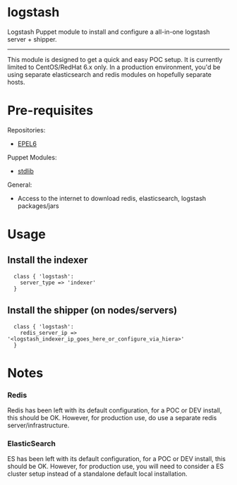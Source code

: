 logstash
========                                 

Logstash Puppet module to install and configure a all-in-one logstash server + shipper. 

---
This module is designed to get a quick and easy POC setup. It is currently limited to CentOS/RedHat 6.x only. In a production environment, you'd be using separate elasticsearch and redis modules on hopefully separate hosts. 


# Pre-requisites
  
Repositories:

- [EPEL6](http://www.mirrorservice.org/sites/dl.fedoraproject.org/pub/epel/6/i386/repoview/epel-release.html)
    
Puppet Modules:

- [stdlib](https://github.com/puppetlabs/puppetlabs-stdlib) 

General:

- Access to the internet to download redis, elasticsearch, logstash packages/jars

# Usage
    
## Install the indexer                   
```
  class { 'logstash':                    
    server_type => 'indexer'
  }
```

## Install the shipper (on nodes/servers)                                                                                                                                                                                       
```
  class { 'logstash':
    redis_server_ip => '<logstash_indexer_ip_goes_here_or_configure_via_hiera>'
  }
```

# Notes

### Redis

Redis has been left with its default configuration, for a POC or DEV install, this should be OK. However, for production use, do use a separate redis server/infrastructure. 

### ElasticSearch

ES has been left with its default configuration, for a POC or DEV install, this should be OK. However, for production use, you will need to consider a ES cluster setup instead of a standalone default local installation.

